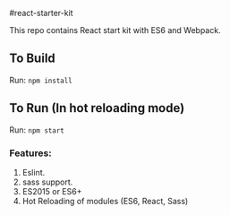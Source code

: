 #react-starter-kit

This repo contains React start kit with ES6 and Webpack.

## To Build
Run: `npm install`

## To Run (In hot reloading mode)

Run: `npm start`

### Features:

1. Eslint.
1. sass support.
1. ES2015 or ES6+
1. Hot Reloading of modules (ES6, React, Sass)
